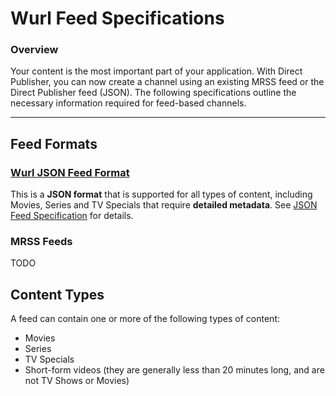 # Wurl Feed Specifications

### Overview
Your content is the most important part of your application. With Direct Publisher, you can now create a channel using an existing MRSS feed or the Direct Publisher feed (JSON). The following specifications outline the necessary information required for feed-based channels.

- - -

## Feed Formats

### [Wurl JSON Feed Format](https://github.com/wurlinc/wurl-feed-specifications/blob/master/wurl-json-feed-specification.md)
This is a **JSON format** that is supported for all types of content, including Movies, Series and TV Specials that require **detailed metadata**. See [JSON Feed Specification](https://github.com/rokudev/feed-specifications/blob/master/wurl-json-feed-specification.md) for details.

### MRSS Feeds

TODO

## Content Types
A feed can contain one or more of the following types of content:

* Movies
* Series
* TV Specials
* Short-form videos (they are generally less than 20 minutes long, and are not TV Shows or Movies)
